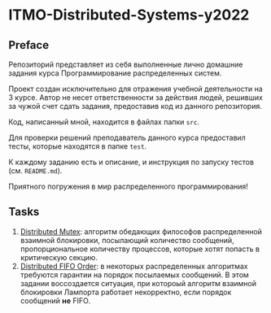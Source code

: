 # ITMO-Distributed-Systems-y2022

## Preface

Репозиторий представляет из себя выполненные лично домашние задания курса Программирование распределенных систем.

Проект создан исключительно для отражения учебной деятельности на 3 курсе. Автор не несет ответственности за 
действия людей, решивших за чужой счет сдать задания, предоставив код из данного репозитория.

Код, написанный мной, находится в файлах папки `src`.

Для проверки решений преподаватель данного курса предоставил тесты, которые находятся в папке `test`.

К каждому заданию есть и описание, и инструкция по запуску тестов (см. `README.md`).

Приятного погружения в мир распределенного программирования!

## Tasks

1. [Distributed Mutex](distributed-mutex): алгоритм обедающих философов распределенной взаимной блокировки, 
посылающий количество сообщений, пропорциональное количеству процессов, которые хотят попасть в критическую секцию. 
2. [Distributed FIFO Order](distributed-fifo): в некоторых распределенных алгоритмах требуются гарантии на порядок
посылаемых сообщений. В этом задании воссоздается ситуация, при котороый алгоритм взаимной блокировки Лампорта работает
некорректно, если порядок сообщений **не** FIFO.
